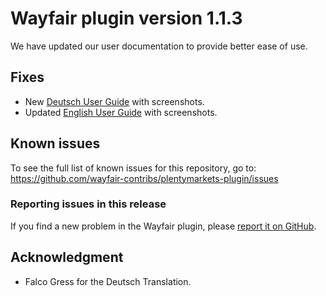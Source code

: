 # Wayfair plugin version 1.1.3

We have updated our user documentation to provide better ease of use.

## Fixes

* New [Deutsch User Guide](https://github.com/wayfair-contribs/plentymarkets-plugin/blob/main/meta/documents/user_guide_de.md) with screenshots.
* Updated [English User Guide](https://github.com/wayfair-contribs/plentymarkets-plugin/blob/main/meta/documents/user_guide_en.md) with screenshots.

## Known issues
To see the full list of known issues for this repository, go to: https://github.com/wayfair-contribs/plentymarkets-plugin/issues

### Reporting issues in this release
If you find a new problem in the Wayfair plugin, please [report it on GitHub](https://github.com/wayfair-contribs/plentymarkets-plugin/issues).


## Acknowledgment

* Falco Gress for the Deutsch Translation.

